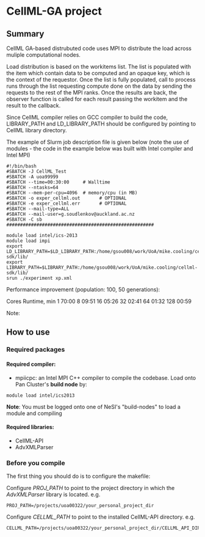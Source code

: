 # CellML-GA project

## Summary
CellML GA-based distrubuted code uses MPI to distribute the load across muliple computational nodes.

Load distribution is based on the workitems list. The list is populated with the item which contain
data to be computed and an opaque key, which is the context of the requestor. Once the list is fully
populated, call to process runs through the list requesting compute done on the data by sending the 
requests to the rest of the MPI ranks. Once the results are back, the observer function is called for
each result passing the workitem and the result to the callback.

Since CellML compiler relies on GCC compiler to build the code, LIBRARY_PATH and LD_LIBRARY_PATH 
should be configured by pointing to CellML library directory.

The example of Slurm job description file is given below (note the use of modules - the code in
the example below was built with Intel compiler and Intel MPI)


```
#!/bin/bash
#SBATCH -J CellML_Test
#SBATCH -A uoa99999
#SBATCH --time=00:30:00     # Walltime
#SBATCH --ntasks=64
#SBATCH --mem-per-cpu=4096  # memory/cpu (in MB)
#SBATCH -o exper_cellml.out       # OPTIONAL
#SBATCH -e exper_cellml.err       # OPTIONAL
#SBATCH --mail-type=ALL
#SBATCH --mail-user=g.soudlenkov@auckland.ac.nz
#SBATCH -C sb
######################################################

module load intel/ics-2013
module load impi
export LD_LIBRARY_PATH=$LD_LIBRARY_PATH:/home/gsou008/work/UoA/mike.cooling/cellml-sdk/lib/
export LIBRARY_PATH=$LIBRARY_PATH:/home/gsou008/work/UoA/mike.cooling/cellml-sdk/lib/
srun ./experiment xp.xml
```

Performance improvement (population: 100, 50 generations):

Cores  Runtime, min
1       70:00
8       09:51
16      05:26
32      02:41
64      01:32
128	00:59

Note:

## How to use
### Required packages
#### Required compiler:
* mpiicpc: an Intel MPI C++ compiler to compile the codebase. Load onto Pan Cluster's **build node** by:
```
module load intel/ics2013
``` 

**Note**: You must be logged onto one of NeSI's "build-nodes" to load a module and compiling

#### Required libraries:
* CellML-API
* AdvXMLParser

### Before you compile
The first thing you should do is to configure the makefile:

Configure *PROJ_PATH* to point to the project directory in which the *AdvXMLParser* library is located.
e.g.
```
PROJ_PATH=/projects/uoa00322/your_personal_project_dir
```

Configure *CELLML_PATH* to point to the installed CellML-API directory.
e.g.
```
CELLML_PATH=/projects/uoa00322/your_personal_project_dir/CELLML_API_DIRECTORY
```


